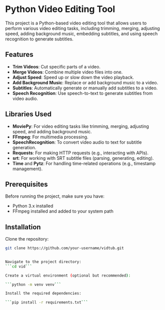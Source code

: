 # Python Video Editing Tool

This project is a Python-based video editing tool that allows users to perform various video editing tasks, including trimming, merging, adjusting speed, adding background music, embedding subtitles, and using speech recognition to generate subtitles.

## Features

- **Trim Videos**: Cut specific parts of a video.
- **Merge Videos**: Combine multiple video files into one.
- **Adjust Speed**: Speed up or slow down the video playback.
- **Add Background Music**: Replace or add background music to a video.
- **Subtitles**: Automatically generate or manually add subtitles to a video.
- **Speech Recognition**: Use speech-to-text to generate subtitles from video audio.

## Libraries Used

- **MoviePy**: For video editing tasks like trimming, merging, adjusting speed, and adding background music.
- **FFmpeg**: For multimedia processing.
- **SpeechRecognition**: To convert video audio to text for subtitle generation.
- **Requests**: For making HTTP requests (e.g., interacting with APIs).
- **srt**: For working with SRT subtitle files (parsing, generating, editing).
- **Time** and **Pytz**: For handling time-related operations (e.g., timestamp management).

## Prerequisites

Before running the project, make sure you have:

- Python 3.x installed
- FFmpeg installed and added to your system path

## Installation

Clone the repository:

```bash
git clone https://github.com/your-username/vidtub.git

  
Navigate to the project directory:
```cd vid```

Create a virtual environment (optional but recommended):

```python -m venv venv```

Install the required dependencies:

```pip install -r requirements.txt```

